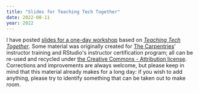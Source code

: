 ```yaml
---
title: "Slides for Teaching Tech Together"
date: 2022-08-11
year: 2022
---
```


I have posted [slides for a one-day workshop](https://drive.google.com/drive/folders/1LVcmp48Ym0c6pA9GOT6TrCa47RU1ugaV)
based on [*Teaching Tech Together*](https://teachtogether.tech/).
Some material was originally created for
[The Carpentries](https://carpentries.org)' instructor training
and RStudio's instructor certification program;
all can be re-used and recycled under
[the Creative Commons - Attribution license]({{'/license/'}}).
Corrections and improvements are always welcome,
but please keep in mind that this material already makes for a long day:
if you wish to add anything,
please try to identify something that can be taken out to make room.
